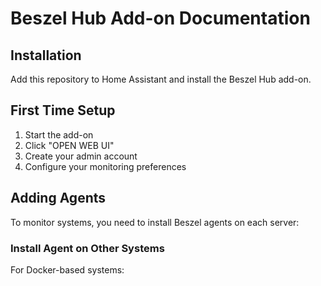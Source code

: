 # Beszel Hub Add-on Documentation

## Installation

Add this repository to Home Assistant and install the Beszel Hub add-on.

## First Time Setup

1. Start the add-on
2. Click "OPEN WEB UI"
3. Create your admin account
4. Configure your monitoring preferences

## Adding Agents

To monitor systems, you need to install Beszel agents on each server:

### Install Agent on Other Systems

For Docker-based systems:
